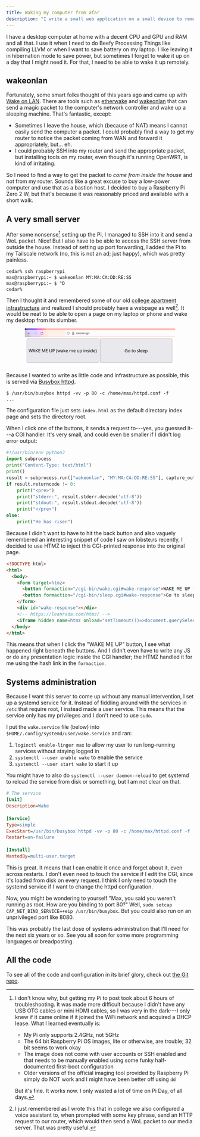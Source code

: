 ```yaml
---
title: Waking my computer from afar
description: "I write a small web application on a small device to remotely wake up my desktop computer."
---
```


I have a desktop computer at home with a decent CPU and GPU and RAM and all
that. I use it when I need to do Beefy Processing Things like compiling LLVM or
when I want to save battery on my laptop. I like leaving it in hibernation mode
to save power, but sometimes I forget to wake it up on a day that I might need
it. For that, I need to be able to wake it up remotely.

## wakeonlan

Fortunately, some smart folks thought of this years ago and came up with [Wake
on LAN][wol]. There are tools such as [etherwake][etherwake] and
[wakeonlan][wakeonlan] that can send a magic packet to the computer's
network controller and wake up a sleeping machine. That's fantastic, except:

[wol]: https://en.wikipedia.org/wiki/Wake-on-LAN
[etherwake]: https://launchpad.net/ubuntu/+source/etherwake
[wakeonlan]: https://launchpad.net/ubuntu/+source/wakeonlan

* Sometimes I leave the house, which (because of NAT) means I cannot easily
  send the computer a packet. I could probably find a way to get my router to
  notice the packet coming from WAN and forward it appropriately, but... eh.
* I could probably SSH into my router and send the appropriate packet, but
  installing tools on my router, even though it's running OpenWRT, is kind of
  irritating.

So I need to find a way to get the packet to *come from inside the house* and
not from my router. Sounds like a great excuse to buy a low-power computer and
use that as a bastion host. I decided to buy a Raspberry Pi Zero 2 W, but
that's because it was reasonably priced and available with a short walk.

## A very small server

After some nonsense[^pi-setup] setting up the Pi, I managed to SSH into it and
send a WoL packet. Nice! But I also have to be able to access the SSH server
from outside the house. Instead of setting up port forwarding, I added the Pi
to my Tailscale network (no, this is not an ad; just happy), which was pretty
painless.

```console
cedar% ssh raspberrypi
max@raspberrypi:~ $ wakeonlan MY:MA:CA:DD:RE:SS
max@raspberrypi:~ $ ^D
cedar%
```

[^pi-setup]: I don't know why, but getting my Pi to post took about 6 hours of
    troubleshooting. It was made more difficult because I didn't have any USB
    OTG cables or mini HDMI cables, so I was very in the dark---I only knew if
    it came online if it joined the WiFi network and acquired a DHCP lease.
    What I learned eventually is:

    * My Pi only supports 2.4GHz, not 5GHz
    * The 64 bit Raspberry Pi OS images, lite or otherwise, are trouble; 32 bit
      seems to work okay
    * The image does not come with user accounts or SSH enabled and that needs
      to be manually enabled using some funky half-documented first-boot
      configuration
    * Older versions of the official imaging tool provided by Raspberry Pi
      simply do NOT work and I might have been better off using `dd`

    But it's fine. It works now. I only wasted a lot of time on Pi Day, of all
    days.

Then I thought it and remembered some of our old [college apartment
infrastructure](/blog/how-to-mess-with-your-roommate/) and realized I should
probably have a webpage as well[^assistant]. It would be neat to be able to
open a page on my laptop or phone and wake my desktop from its slumber.

[^assistant]: I just remembered as I wrote this that in college we also
    configured a voice assistant to, when prompted with some key phrase, send
    an HTTP request to our router, which would then send a WoL packet to our
    media server. That was pretty useful.

<img src="/assets/img/wakemeup-desktop.png" style="display: block; margin: 0 auto; max-width: 80%;" alt="The buttons" />

Because I wanted to write as little code and infrastructure as possible, this
is served via [Busybox httpd][httpd].

```console?prompt=$
$ /usr/bin/busybox httpd -vv -p 80 -c /home/max/httpd.conf -f
...
```

The configuration file just sets `index.html` as the default directory index
page and sets the directory root.

When I click one of the buttons, it sends a request to---yes, you guessed
it---a CGI handler. It's very small, and could even be smaller if I didn't log
error output:

[httpd]: https://openwrt.org/docs/guide-user/services/webserver/http.httpd

```python
#!/usr/bin/env python3
import subprocess
print("Content-Type: text/html")
print()
result = subprocess.run(["wakeonlan", "MY:MA:CA:DD:RE:SS"], capture_output=True)
if result.returncode != 0:
    print("<pre>")
    print("stderr:", result.stderr.decode('utf-8'))
    print("stdout:", result.stdout.decode('utf-8'))
    print("</pre>")
else:
    print("He has risen")
```

Because I didn't want to have to hit the back button and also vaguely
remembered an interesting snippet of code I saw on lobste.rs recently, I
decided to use HTMZ to inject this CGI-printed response into the original page.

```html
<!DOCTYPE html>
<html>
  <body>
    <form target=htmz>
      <button formaction="/cgi-bin/wake.cgi#wake-response">WAKE ME UP (wake me up inside)</button>
      <button formaction="/cgi-bin/sleep.cgi#wake-response">Go to sleep</button>
    </form>
    <div id="wake-response"></div>
    <!-- https://leanrada.com/htmz/ -->
    <iframe hidden name=htmz onload="setTimeout(()=>document.querySelector(contentWindow.location.hash||null)?.replaceWith(...contentDocument.body.childNodes))"></iframe>
  </body>
</html>
```

This means that when I click the "WAKE ME UP" button, I see what happened right
beneath the buttons. And I didn't even have to write any JS or do any
presentation logic inside the CGI handler; the HTMZ handled it for me using the
hash link in the `formaction`.

## Systems administration

Because I want this server to come up without any manual intervention, I set up
a systemd service for it. Instead of fiddling around with the services in
`/etc` that require root, I instead made a user service. This means that the
service only has my privileges and I don't need to use `sudo`.

I put the `wake.service` file (below) into `$HOME/.config/systemd/user/wake.service` and ran:

1. `loginctl enable-linger max` to allow my user to run long-running services
   without staying logged in
1. `systemctl --user enable wake` to enable the service
1. `systemctl --user start wake` to start it up

You might have to also do `systemctl --user daemon-reload` to get systemd to
reload the service from disk or something, but I am not clear on that.

```ini
# The service
[Unit]
Description=Wake

[Service]
Type=simple
ExecStart=/usr/bin/busybox httpd -vv -p 80 -c /home/max/httpd.conf -f
Restart=on-failure

[Install]
WantedBy=multi-user.target
```

This is great. It means that I can enable it once and forget about it, even
across restarts. I don't even need to touch the service if I edit the CGI,
since it's loaded from disk on every request. I think I only need to touch the
systemd service if I want to change the httpd configuration.

Now, you might be wondering to yourself "Max, you said you weren't running as
root. How are you binding to port 80?" Well, `sudo setcap
CAP_NET_BIND_SERVICE=+eip /usr/bin/busybox`. But you could also run on an
unprivileged port like 8080.

This was probably the last dose of systems administration that I'll need for
the next six years or so. See you all soon for some more programming languages
or breadposting.

## All the code

To see all of the code and configuration in its brief glory, check out [the
Git repo](https://github.com/tekknolagi/wakey).
